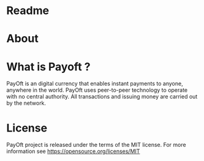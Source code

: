 # Readme
# About

# What is Payoft ?

PayOft is an digital currency that enables instant payments to anyone, anywhere in the world. 
PayOft uses peer-to-peer technology to operate with no central authority. All transactions and issuing money are carried out by the network.

# License

PayOft project is released under the terms of the MIT license. For more information see https://opensource.org/licenses/MIT
